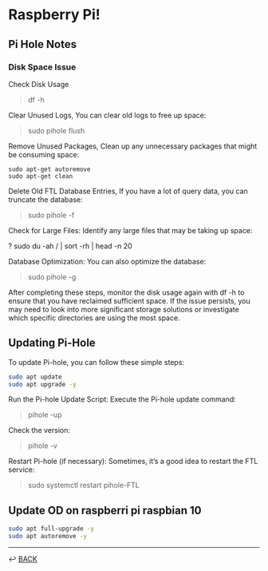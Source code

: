 # Raspberry Pi! 

## Pi Hole Notes

### Disk Space Issue 

Check Disk Usage

> df -h

Clear Unused Logs, You can clear old logs to free up space:

> sudo pihole flush

Remove Unused Packages, Clean up any unnecessary packages that might be consuming space:

```
sudo apt-get autoremove
sudo apt-get clean
```

Delete Old FTL Database Entries, If you have a lot of query data, you can truncate the database:

> sudo pihole -f

Check for Large Files: Identify any large files that may be taking up space:

? sudo du -ah / | sort -rh | head -n 20

Database Optimization: You can also optimize the database:

 >sudo pihole -g

After completing these steps, monitor the disk usage again with df -h to ensure that you have reclaimed sufficient space. If the issue persists, you may need to look into more significant storage solutions or investigate which specific directories are using the most space.

## Updating Pi-Hole

To update Pi-hole, you can follow these simple steps:

```bash
sudo apt update
sudo apt upgrade -y
```

Run the Pi-hole Update Script: Execute the Pi-hole update command:

> pihole -up

Check the version: 

> pihole -v

Restart Pi-hole (if necessary): Sometimes, it’s a good idea to restart the FTL service:

> sudo systemctl restart pihole-FTL


## Update OD on raspberri pi raspbian 10

```bash
sudo apt full-upgrade -y
sudo apt autoremove -y
```

---

↩️ [BACK](../README.md)

